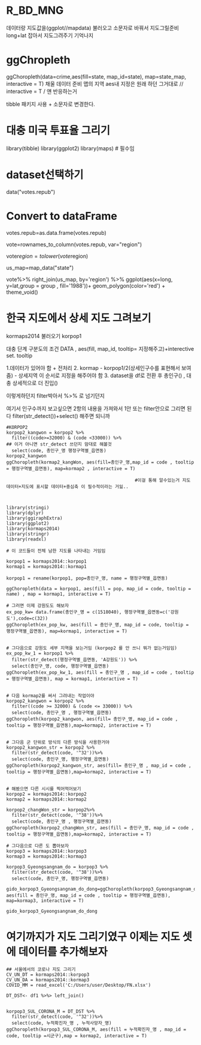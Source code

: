 # R_BD_MNG

데이터랑 지도값을(ggplot//mapdata) 불러오고 소문자로 바꿔서 지도그릴준비
long+lat 잡아서 지도그려주기 기억나지
# ggChropleth

ggChoropleth(data=crime,aes(fill=state, map_id=state), map=state_map, interactive = T)
채울 데이터 준비 맵의 지역 aes내 지정은 원래 하던 그거대로 // interactive = T / 얜 반응하는거

tibble 패키지 사용 + 소문자로 변경한다.

# 대충 미국 투표율 그리기

library(tibble)
library(ggplot2)
library(maps) # 필수임

# dataset선택하기
data("votes.repub") 

# Convert to dataFrame 
votes.repub=as.data.frame(votes.repub)

vote=rownames_to_column(votes.repub, var="region")

vote$region = tolower(vote$region)

us_map=map_data("state")

vote%>%
  right_join(us_map, by='region') %>%
  ggplot(aes(x=long, y=lat,group = group , fill='1988'))+
  geom_polygon(color='red') + theme_void()


# 한국 지도에서 상세 지도 그려보기

kormaps2014 불러오기
korpop1

대충 단계 구분도의 조건 DATA , aes(fill, map_id, tooltip= 지정해주고)+interective set.
tooltip

1.데이터가 있어야 함 + 전처리
2. kormap - korpop1/2(상세인구수를 표현해서 보여줌) - 상세지역 이 순서로 지정을 해주어야 함
3. dataset을 df로 전환 후 총인구() , 대충 상세적으로 더 진입() 

이렇게하던지 filter박아서 %>% 로 넘기던지 

여기서 인구수까지 보고싶으면 2항의 내용을 가져와서
1안 또는 filter안으로 그리면 된다 filter(str_detect())+select() 해주면 되니까

    #KORPOP2 
    korpop2_kangwon = korpop2 %>%
      filter((code>=32000) & (code <33000)) %>%                                     ## 이거 아니면 str_detect 쓰던지 맘대로 해볼것
      select(code, 총인구_명 행정구역별_읍면동)
    korpop2_kangwon
    ggChoropleth(kormap2_kangWon, aes(fill=총인구_명,map_id = code , tooltip = 행정구역별_읍면동), map=kormap2 , interactive = T)
    
                                                    #이걸 통해 알수있는거 지도 데이터+지도에 표시할 데이터+중심축 이 필수적이라는 거읾..



    library(stringi)
    library(dplyr)
    library(ggiraphExtra)
    library(ggplot2)
    library(kormaps2014)
    library(stringr)
    library(readxl)
    
    # 이 코드들이 전체 남한 지도를 나타내는 거임임
    
    korpop1 = kormaps2014::korpop1
    kormap1 = kormaps2014::kormap1
    
    korpop1 = rename(korpop1, pop=총인구_명, name = 행정구역별_읍면동)
    
    ggChoropleth(data = korpop1, aes(fill = pop, map_id = code, tooltip = name) , map = kormap1, interactive = T)
    
    # 그러면 이제 강원도도 해보자
    ex_pop_kw= data.frame(총인구_명 = c(1518040), 행정구역별_읍면동=c('강원도'),code=c(32))
    ggChoropleth(ex_pop_kw, aes(fill = 총인구_명, map_id = code, tooltip = 행정구역별_읍면동), map=kormap1, interactive = T)
    
    
    # 그다음으로 강원도 세부 지역을 보는거임 (korpop2 를 안 쓰니 뭐가 없는거임임)
    ex_pop_kw_1 = korpop1 %>%
      filter(str_detect(행정구역별_읍면동, 'A강원도')) %>%
      select(총인구_명, code, 행정구역별_읍면동)
    ggChoropleth(ex_pop_kw_1, aes(fill = 총인구_명 , map_id = code , tooltip = 행정구역별_읍면동), map = kormap1, interactive = T)
    
    
    # 다음 kormap2를 써서 그려내는 작업이야
    korpop2_kangwon = korpop2 %>%
      filter((code >= 32000) & (code <= 33000)) %>%
      select(code, 총인구_명 , 행정구역별_읍면동)
    ggChoropleth(korpop2_kangwon, aes(fill= 총인구_명, map_id = code , tooltip = 행정구역별_읍면동),map=kormap2, interactive = T)
    
    
    # 그다음 군 단위로 방식의 다른 방식을 사용한거야
    korpop2_kangwon_str = korpop2 %>%
      filter(str_detect(code, '^32'))%>%
      select(code, 총인구_명, 행정구역별_읍면동)
    ggChoropleth(korpop2_kangwon_str, aes(fill= 총인구_명 , map_id = code , tooltip = 행정구역별_읍면동),map=kormap2, interactive = T)
    
    
    # 해봤으면 다른 시시를 찍어먹어보기
    korpop2 = kormaps2014::korpop2
    kormap2 = kormaps2014::kormap2
    
    korpop2_changWon_str = korpop2%>%
      filter(str_detect(code, '^38'))%>%
      select(code, 총인구_명 , 행정구역별_읍면동)
    ggChoropleth(korpop2_changWon_str, aes(fill = 총인구_명, map_id = code , tooltip = 행정구역별_읍면동),map=kormap2, interactive = T)
    
    # 그다음으로 다른 도 뽑아보자
    korpop3 = kormaps2014::korpop3
    kormap3 = kormaps2014::kormap3
    
    korpop3_Gyeongsangnam_do = korpop3 %>%
      filter(str_detect(code, '^38'))%>%
      select(code, 총인구_명, 행정구역별_읍면동)
    
    gido_korpop3_Gyeongsangnam_do_dong=ggChoropleth(korpop3_Gyeongsangnam_do, aes(fill = 총인구_명, map_id = code , tooltip = 행정구역별_읍면동), map=kormap3, interactive = T)
    
    gido_korpop3_Gyeongsangnam_do_dong

# 여기까지가 지도 그리기였구 이제는 지도 셋에 데이터를 추가해보자

    ## 서울에서의 코로나 지도 그리기
    CV_UN_DT = kormaps2014::korpop3
    CV_UN_DA = kormaps2014::kormap3
    COVID_MM = read_excel('C:/Users/user/Desktop/FN.xlsx')
    
    DT_DST<- df1 %>%> left_join()
    
    
    korpop3_SUL_CORONA_M = DT_DST %>%
      filter(str_detect(code, '^32'))%>%
      select(code, 누적확진자_명 , 누적사망자_명)
    ggChoropleth(korpop3_SUL_CORONA_M, aes(fill = 누적확진자_명 , map_id = code, tooltip =시군구),map = kormap2, interactive = T)

